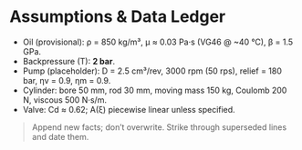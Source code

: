 # Assumptions & Data Ledger
- Oil (provisional): ρ = 850 kg/m³, μ ≈ 0.03 Pa·s (VG46 @ ~40 °C), β = 1.5 GPa.
- Backpressure (T): **2 bar**.
- Pump (placeholder): D = 2.5 cm³/rev, 3000 rpm (50 rps), relief = 180 bar, ηv = 0.9, ηm = 0.9.
- Cylinder: bore 50 mm, rod 30 mm, moving mass 150 kg, Coulomb 200 N, viscous 500 N·s/m.
- Valve: Cd ≈ 0.62; A(ξ) piecewise linear unless specified.

> Append new facts; don’t overwrite. Strike through superseded lines and date them.
